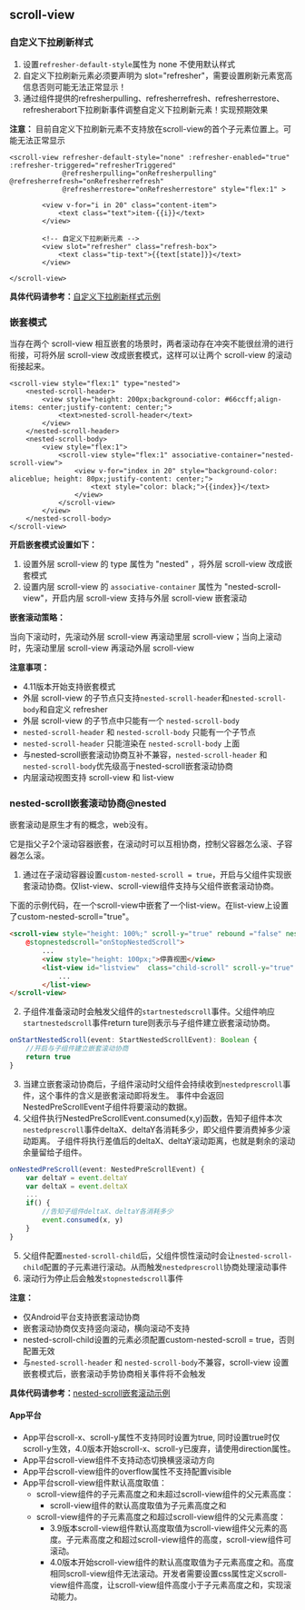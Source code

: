 ## scroll-view

<!-- UTSCOMJSON.scroll-view.description -->

<!-- UTSCOMJSON.scroll-view.attribute -->

<!-- UTSCOMJSON.scroll-view.event -->

### 自定义下拉刷新样式

1. 设置`refresher-default-style`属性为 none 不使用默认样式
2. 自定义下拉刷新元素必须要声明为 slot="refresher"，需要设置刷新元素宽高信息否则可能无法正常显示！
3. 通过组件提供的refresherpulling、refresherrefresh、refresherrestore、refresherabort下拉刷新事件调整自定义下拉刷新元素！实现预期效果

**注意：** 目前自定义下拉刷新元素不支持放在scroll-view的首个子元素位置上。可能无法正常显示

```vue
<scroll-view refresher-default-style="none" :refresher-enabled="true" :refresher-triggered="refresherTriggered"
			 @refresherpulling="onRefresherpulling" @refresherrefresh="onRefresherrefresh"
			 @refresherrestore="onRefresherrestore" style="flex:1" >

		<view v-for="i in 20" class="content-item">
			<text class="text">item-{{i}}</text>
		</view>

		<!-- 自定义下拉刷新元素 -->
		<view slot="refresher" class="refresh-box">
			<text class="tip-text">{{text[state]}}</text>
		</view>

</scroll-view>
```

**具体代码请参考：**[自定义下拉刷新样式示例](https://gitcode.net/dcloud/hello-uni-app-x/-/blob/alpha/pages/component/scroll-view/scroll-view-custom-refresher-props.uvue)

### 嵌套模式

当存在两个 scroll-view 相互嵌套的场景时，两者滚动存在冲突不能很丝滑的进行衔接，可将外层 scroll-view 改成嵌套模式，这样可以让两个 scroll-view 的滚动衔接起来。

```vue
<scroll-view style="flex:1" type="nested">
	<nested-scroll-header>
		<view style="height: 200px;background-color: #66ccff;align-items: center;justify-content: center;">
			<text>nested-scroll-header</text>
		</view>
	</nested-scroll-header>
	<nested-scroll-body>
		<view style="flex:1">
			<scroll-view style="flex:1" associative-container="nested-scroll-view">
				<view v-for="index in 20" style="background-color: aliceblue; height: 80px;justify-content: center;">
					<text style="color: black;">{{index}}</text>
				</view>
			</scroll-view>
		</view>
	</nested-scroll-body>
</scroll-view>
```

**开启嵌套模式设置如下：**

1. 设置外层 scroll-view 的 type 属性为 "nested" ，将外层 scroll-view 改成嵌套模式
2. 设置内层 scroll-view 的 `associative-container` 属性为 "nested-scroll-view"，开启内层 scroll-view 支持与外层 scroll-view 嵌套滚动

**嵌套滚动策略：**

当向下滚动时，先滚动外层 scroll-view 再滚动里层 scroll-view；当向上滚动时，先滚动里层 scroll-view 再滚动外层 scroll-view

**注意事项：**
+ 4.11版本开始支持嵌套模式
+ 外层 scroll-view 的子节点只支持`nested-scroll-header`和`nested-scroll-body`和自定义 refresher
+ 外层 scroll-view 的子节点中只能有一个 `nested-scroll-body`
+ `nested-scroll-header` 和 `nested-scroll-body` 只能有一个子节点
+ `nested-scroll-header` 只能渲染在 `nested-scroll-body` 上面
+ 与nested-scroll嵌套滚动协商互补不兼容，`nested-scroll-header` 和 `nested-scroll-body`优先级高于nested-scroll嵌套滚动协商
+ 内层滚动视图支持 scroll-view 和 list-view

### nested-scroll嵌套滚动协商@nested

嵌套滚动是原生才有的概念，web没有。

它是指父子2个滚动容器嵌套，在滚动时可以互相协商，控制父容器怎么滚、子容器怎么滚。

1. 通过在子滚动容器设置`custom-nested-scroll = true`，开启与父组件实现嵌套滚动协商。仅list-view、scroll-view组件支持与父组件嵌套滚动协商。

下面的示例代码，在一个scroll-view中嵌套了一个list-view。在list-view上设置了custom-nested-scroll="true"。

```html
<scroll-view style="height: 100%;" scroll-y="true" rebound ="false" nested-scroll-child="listview" @startnestedscroll="onStartNestedScroll" @nestedprescroll="onNestedPreScroll"
	@stopnestedscroll="onStopNestedScroll">
		...
		<view style="height: 100px;">停靠视图</view>
		<list-view id="listview"  class="child-scroll" scroll-y="true" custom-nested-scroll="true">
			...
		</list-view>
</scroll-view>
```

2. 子组件准备滚动时会触发父组件的`startnestedscroll`事件。父组件响应`startnestedscroll`事件return ture则表示与子组件建立嵌套滚动协商。
```ts
onStartNestedScroll(event: StartNestedScrollEvent): Boolean {
	//开启与子组件建立嵌套滚动协商
	return true
}
```
3. 当建立嵌套滚动协商后，子组件滚动时父组件会持续收到`nestedprescroll`事件，这个事件的含义是嵌套滚动即将发生。
事件中会返回NestedPreScrollEvent子组件将要滚动的数据。
4. 父组件执行NestedPreScrollEvent.consumed(x,y)函数，告知子组件本次`nestedprescroll`事件deltaX、deltaY各消耗多少，即父组件要消费掉多少滚动距离。
子组件将执行差值后的deltaX、deltaY滚动距离，也就是剩余的滚动余量留给子组件。
```ts
onNestedPreScroll(event: NestedPreScrollEvent) {
	var deltaY = event.deltaY
	var deltaX = event.deltaX
	...
	if() {
		//告知子组件deltaX、deltaY各消耗多少
		event.consumed(x, y)
	}
}
```
5. 父组件配置`nested-scroll-child`后，父组件惯性滚动时会让`nested-scroll-child`配置的子元素进行滚动。从而触发`nestedprescroll`协商处理滚动事件
6. 滚动行为停止后会触发`stopnestedscroll`事件

**注意：**
+ 仅Android平台支持嵌套滚动协商
+ 嵌套滚动协商仅支持竖向滚动，横向滚动不支持
+ nested-scroll-child设置的元素必须配置custom-nested-scroll = true，否则配置无效
+ 与`nested-scroll-header` 和 `nested-scroll-body`不兼容，scroll-view 设置嵌套模式后，嵌套滚动手势协商相关事件将不会触发

**具体代码请参考：**[nested-scroll嵌套滚动示例](https://gitcode.net/dcloud/hello-uni-app-x/-/blob/alpha/pages/template/long-list/long-list.uvue)

<!-- UTSCOMJSON.scroll-view.compatibility -->

#### App平台

+ App平台scroll-x、scroll-y属性不支持同时设置为true, 同时设置true时仅scroll-y生效，4.0版本开始scroll-x、scroll-y已废弃，请使用direction属性。
+ App平台scroll-view组件不支持动态切换横竖滚动方向
+ App平台scroll-view组件的overflow属性不支持配置visible
+ App平台scroll-view组件默认高度取值：
	- scroll-view组件的子元素高度之和未超过scroll-view组件的父元素高度：
		+ scroll-view组件的默认高度取值为子元素高度之和
	- scroll-view组件的子元素高度之和超过scroll-view组件的父元素高度：
		+ 3.9版本scroll-view组件默认高度取值为scroll-view组件父元素的高度。子元素高度之和超过scroll-view组件的高度，scroll-view组件可滚动。
		+ 4.0版本开始scroll-view组件的默认高度取值为子元素高度之和。高度相同scroll-view组件无法滚动。开发者需要设置css属性定义scroll-view组件高度，让scroll-view组件高度小于子元素高度之和，实现滚动能力。

<!-- UTSCOMJSON.scroll-view.children -->

<!-- UTSCOMJSON.scroll-view.example -->

<!-- UTSCOMJSON.scroll-view.reference -->